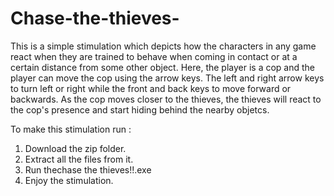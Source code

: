 # Chase-the-thieves-

This is a simple stimulation which depicts how the characters in any game react when they are trained to behave when coming in contact or at a certain distance from some other object.
Here, the player is a cop and the player can move the cop using the arrow keys. The left and right arrow keys to turn left or right while the front and back keys to move forward or backwards.
As the cop moves closer to the thieves, the thieves will react to the cop's presence and start hiding behind the nearby objetcs.

To make this stimulation run : 
1. Download the zip folder.
2. Extract all the files from it.
3. Run thechase the thieves!!.exe
4. Enjoy the stimulation.
